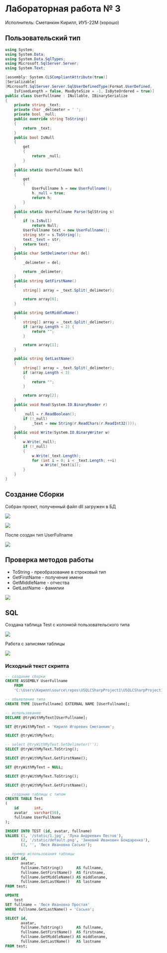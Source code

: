 # Лабораторная работа № 3
Исполнитель: Сметанкин Кирилл, ИУ5-22М (хорошо)

## Пользовательский тип
```csharp
using System;
using System.Data;
using System.Data.SqlTypes;
using Microsoft.SqlServer.Server;
using System.Text;

[assembly: System.CLSCompliantAttribute(true)]
[Serializable]
[Microsoft.SqlServer.Server.SqlUserDefinedType(Format.UserDefined,
    IsFixedLength = false, MaxByteSize = -1, IsByteOrdered = true)]
public class UserFullname : INullable, IBinarySerialize
{
    private string _text;
    private char _delimeter = ' ';
    private bool _null;
    public override string ToString()
    {
        return _text;
    }
    public bool IsNull
    {
        get
        {
            return _null;
        }
    }
    public static UserFullname Null
    {
        get
        {
            UserFullname h = new UserFullname();
            h._null = true;
            return h;
        }
    }
    public static UserFullname Parse(SqlString s)
    {
        if (s.IsNull)
            return Null;
        UserFullname text = new UserFullname();
        string str = s.ToString();
        text._text = str;
        return text;
    }
    public char SetDelimeter(char del)
    {
        _delimeter = del;

        return _delimeter;
    }
    public string GetFirstName()
    {
        string[] array = _text.Split(_delimeter);

        return array[0];
    }

    public string GetMiddleName()
    {
        string[] array = _text.Split(_delimeter);
        if (array.Length < 2) {
            return "";
        }

        return array[1];
    }

    public string GetLastName()
    {
        string[] array = _text.Split(_delimeter);
        if (array.Length < 3)
        {
            return "";
        }

        return array[2];
    }
    public void Read(System.IO.BinaryReader r)
    {
        _null = r.ReadBoolean();
        if (!_null)
            _text = new String(r.ReadChars(r.ReadInt32()));
    }
    public void Write(System.IO.BinaryWriter w)
    {
        w.Write(_null);
        if (!_null)
        {
            w.Write(_text.Length);
            for (int i = 0; i < _text.Length; ++i)
                w.Write(_text[i]);
        }
    }
}
```

## Создание Сборки
Собран проект, полученный файл dll загружен в БД

![](./pic/image_2020-04-05_17-38-54.png)

![](./pic/image_2020-04-05_17-40-10.png)

После создан тип UserFullname

![](./pic/image_2020-04-05_18-34-07.png)

## Проверка методов работы
- ToString - преобразование в строковый тип
- GetFirstName - получение имени
- GetMiddleName - отчества
- GetLastName - фамилии

![](./pic/image_2020-04-05_17-58-28.png)

## SQL

Создана таблица Test с колонкой пользовательского типа

![](./pic/image_2020-04-05_18-09-50.png)

Работа с записями таблицы

![](./pic/image_2020-04-05_18-14-54.png)

### Исходный текст скрипта
```sql
-- создание сборки
CREATE ASSEMBLY UserFullname
    FROM
    'C:\Users\Кирилл\source\repos\USQLCSharpProject1\USQLCSharpProject1\bin\Debug\USQLCSharpProject1.dll' WITH PERMISSION_SET = SAFE;

-- объявление типа
CREATE TYPE [UserFullname] EXTERNAL NAME [UserFullname];

-- использование
DECLARE @tryWithMyText[UserFullname];

SET @tryWithMyText = 'Кирилл Игоревич Сметанкин';

SELECT @tryWithMyText;

-- select @tryWithMyText.SetDelimeter('');
SELECT @tryWithMyText.ToString();

SELECT @tryWithMyText.GetFirstName();

SET @tryWithMyText = NULL;

SELECT @tryWithMyText.ToString();

SELECT @tryWithMyText.GetFirstName();

-- создание таблицы с типом
CREATE TABLE Test
(
    id       int,
    avatar   varchar(50),
    fullname UserFullName
);

INSERT INTO TEST (id, avatar, fullname)
VALUES (1, '/static/1.jpg', 'Лука Андреевич Пестов'),
       (2, '/static/default.png', 'Зиновий Иванович Бондаренко'),
       (3, '', 'Люся Ивановна Сасько');

-- пример использования таблицы
SELECT id,
       avatar,
       fullname.ToString()      AS fullname,
       fullname.GetFirstName()  AS firstname,
       fullname.GetMiddleName() AS middlename,
       fullname.GetLastName()   AS lastname
FROM test;

UPDATE
    test
SET fullname = 'Люся Ивановна Простая'
WHERE fullname.GetLastName() = 'Сасько';

SELECT id,
       avatar,
       fullname.ToString()      AS fullname,
       fullname.GetFirstName()  AS firstname,
       fullname.GetMiddleName() AS middlename,
       fullname.GetLastName()   AS lastname
FROM test;


```